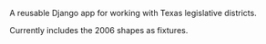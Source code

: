 A reusable Django app for working with Texas legislative districts.

Currently includes the 2006 shapes as fixtures.
